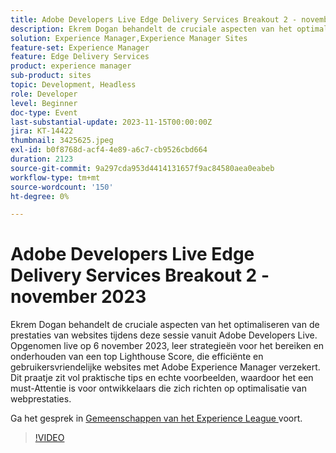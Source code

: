 ```yaml
---
title: Adobe Developers Live Edge Delivery Services Breakout 2 - november 2023
description: Ekrem Dogan behandelt de cruciale aspecten van het optimaliseren van de prestaties van websites tijdens deze sessie vanuit Adobe Developers Live. Opgenomen live op 6 november 2023, leer strategieën voor het bereiken en onderhouden van een top Lighthouse Score, die efficiënte en gebruikersvriendelijke websites met Adobe Experience Manager verzekert. Dit praatje zit vol praktische tips en echte voorbeelden, waardoor het een must-Attentie is voor ontwikkelaars die zich richten op optimalisatie van webprestaties.
solution: Experience Manager,Experience Manager Sites
feature-set: Experience Manager
feature: Edge Delivery Services
product: experience manager
sub-product: sites
topic: Development, Headless
role: Developer
level: Beginner
doc-type: Event
last-substantial-update: 2023-11-15T00:00:00Z
jira: KT-14422
thumbnail: 3425625.jpeg
exl-id: b0f8768d-acf4-4e89-a6c7-cb9526cbd664
duration: 2123
source-git-commit: 9a297cda953d4414131657f9ac84580aea0eabeb
workflow-type: tm+mt
source-wordcount: '150'
ht-degree: 0%

---
```


# Adobe Developers Live Edge Delivery Services Breakout 2 - november 2023

Ekrem Dogan behandelt de cruciale aspecten van het optimaliseren van de prestaties van websites tijdens deze sessie vanuit Adobe Developers Live. Opgenomen live op 6 november 2023, leer strategieën voor het bereiken en onderhouden van een top Lighthouse Score, die efficiënte en gebruikersvriendelijke websites met Adobe Experience Manager verzekert. Dit praatje zit vol praktische tips en echte voorbeelden, waardoor het een must-Attentie is voor ontwikkelaars die zich richten op optimalisatie van webprestaties.

Ga het gesprek in [ Gemeenschappen van het Experience League ](https://adobe.ly/3rC7TTm) voort.

>[!VIDEO](https://video.tv.adobe.com/v/3425625/?learn=on)
